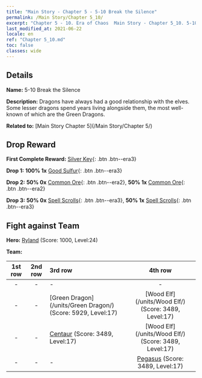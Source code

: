 ```yaml
---
title: "Main Story - Chapter 5 - 5-10 Break the Silence"
permalink: /Main Story/Chapter 5_10/
excerpt: "Chapter 5 - 10. Era of Chaos  Main Story - Chapter 5_10. 5-10 Break the Silence"
last_modified_at: 2021-06-22
locale: en
ref: "Chapter 5_10.md"
toc: false
classes: wide
---
```


## Details

 **Name:** 5-10 Break the Silence

 **Description:** Dragons have always had a good relationship with the elves. Some lesser dragons spend years living alongside them, the most well-known of which are the Green Dragons.

 **Related to:** [Main Story Chapter 5](/Main Story/Chapter 5/)

## Drop Reward

 **First Complete Reward:** [Silver Key](/Items/con_693/){: .btn .btn--era3}

 **Drop 1:** **100% 1x** [Good Sulfur](/Items/mat_15/){: .btn .btn--era3}

 **Drop 2:** **50% 0x** [Common Ore](/Items/mat_6/){: .btn .btn--era2}, **50% 1x** [Common Ore](/Items/mat_6/){: .btn .btn--era2}

 **Drop 3:** **50% 0x** [Spell Scrolls](/Items/con_694/){: .btn .btn--era3}, **50% 1x** [Spell Scrolls](/Items/con_694/){: .btn .btn--era3}


## Fight against Team
 **Hero:** [Ryland](/heroes/Ryland/) (Score: 1000, Level:24)

 **Team:**


  | 1st row | 2nd row | 3rd row | 4th row |
  |:----:|:----:|:----|:----:|
  | - | - | - | - |
  | - | - | [Green Dragon](/units/Green Dragon/) (Score: 5929, Level:17)  | [Wood Elf](/units/Wood Elf/) (Score: 3489, Level:17)  |
  | - | - | [Centaur](/units/Centaur/) (Score: 3489, Level:17)  | [Wood Elf](/units/Wood Elf/) (Score: 3489, Level:17)  |
  | - | - | - | [Pegasus](/units/Pegasus/) (Score: 3489, Level:17)  |


